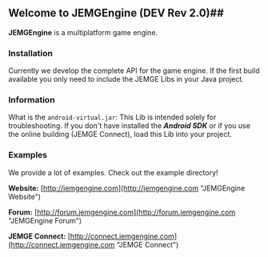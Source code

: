 ## Welcome to JEMGEngine (DEV Rev 2.0)##

**JEMGEngine** is a multiplatform game engine.

### Installation ###

Currently we develop the complete API for the game engine. If the first build available you only need to include the JEMGE Libs in your Java project.

### Information ###

What is the `android-virtual.jar`: This Lib is intended solely for troubleshooting. If you don't have installed the ***Android SDK*** or if you use the online building (JEMGE Connect), load this Lib into your project.

### Examples ###

We provide a lot of examples. Check out the example directory!

**Website:** [http://jemgengine.com](http://jemgengine.com "JEMGEngine Website")

**Forum:** [http://forum.jemgengine.com](http://forum.jemgengine.com "JEMGEngine Forum")

**JEMGE Connect:** [http://connect.jemgengine.com](http://connect.jemgengine.com "JEMGE Connect")